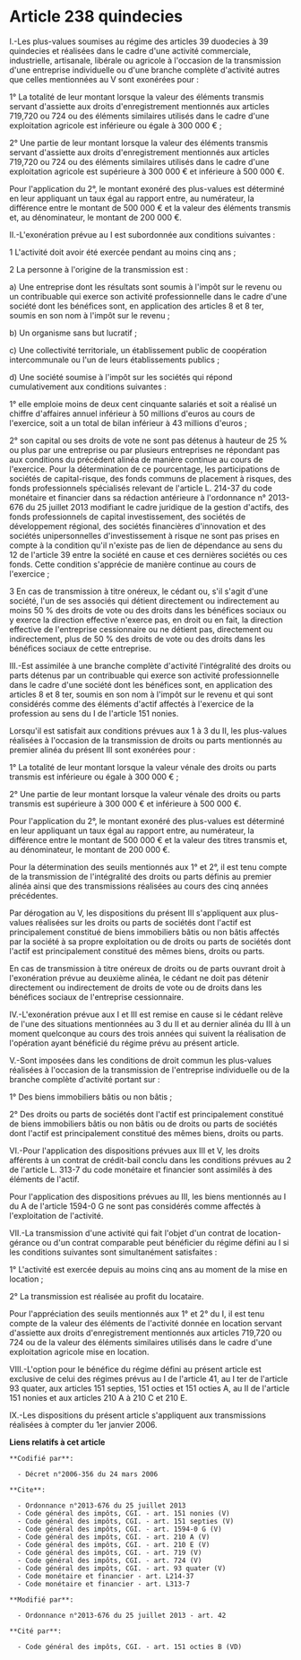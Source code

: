 # Article 238 quindecies

I.-Les plus-values soumises au régime des articles 39 duodecies à 39 quindecies et réalisées dans le cadre d'une activité
commerciale, industrielle, artisanale, libérale ou agricole à l'occasion de la transmission d'une entreprise individuelle ou
d'une branche complète d'activité autres que celles mentionnées au V sont exonérées pour : 

1° La totalité de leur montant lorsque la valeur des éléments transmis servant d'assiette aux droits d'enregistrement
mentionnés aux articles 719,720 ou 724 ou des éléments similaires utilisés dans le cadre d'une exploitation agricole est
inférieure ou égale à 300 000 € ; 

2° Une partie de leur montant lorsque la valeur des éléments transmis servant d'assiette aux droits d'enregistrement
mentionnés aux articles 719,720 ou 724 ou des éléments similaires utilisés dans le cadre d'une exploitation agricole est
supérieure à 300 000 € et inférieure à 500 000 €. 

Pour l'application du 2°, le montant exonéré des plus-values est déterminé en leur appliquant un taux égal au rapport entre,
au numérateur, la différence entre le montant de 500 000 € et la valeur des éléments transmis et, au dénominateur, le montant
de 200 000 €. 

II.-L'exonération prévue au I est subordonnée aux conditions suivantes : 

1 L'activité doit avoir été exercée pendant au moins cinq ans ; 

2 La personne à l'origine de la transmission est : 

a) Une entreprise dont les résultats sont soumis à l'impôt sur le revenu ou un contribuable qui exerce son activité
professionnelle dans le cadre d'une société dont les bénéfices sont, en application des articles 8 et 8 ter, soumis en son
nom à l'impôt sur le revenu ; 

b) Un organisme sans but lucratif ; 

c) Une collectivité territoriale, un établissement public de coopération intercommunale ou l'un de leurs établissements
publics ; 

d) Une société soumise à l'impôt sur les sociétés qui répond cumulativement aux conditions suivantes : 

1° elle emploie moins de deux cent cinquante salariés et soit a réalisé un chiffre d'affaires annuel inférieur à 50 millions
d'euros au cours de l'exercice, soit a un total de bilan inférieur à 43 millions d'euros ; 

2° son capital ou ses droits de vote ne sont pas détenus à hauteur de 25 % ou plus par une entreprise ou par plusieurs
entreprises ne répondant pas aux conditions du précédent alinéa de manière continue au cours de l'exercice. Pour la
détermination de ce pourcentage, les participations de sociétés de capital-risque, des fonds communs de placement à risques,
des fonds professionnels spécialisés relevant de l'article L. 214-37 du code monétaire et financier dans sa rédaction
antérieure à l'ordonnance n° 2013-676 du 25 juillet 2013 modifiant le cadre juridique de la gestion d'actifs, des fonds
professionnels de capital investissement, des sociétés de développement régional, des sociétés financières d'innovation et
des sociétés unipersonnelles d'investissement à risque ne sont pas prises en compte à la condition qu'il n'existe pas de lien
de dépendance au sens du 12 de l'article 39 entre la société en cause et ces dernières sociétés ou ces fonds. Cette condition
s'apprécie de manière continue au cours de l'exercice ; 

3 En cas de transmission à titre onéreux, le cédant ou, s'il s'agit d'une société, l'un de ses associés qui détient
directement ou indirectement au moins 50 % des droits de vote ou des droits dans les bénéfices sociaux ou y exerce la
direction effective n'exerce pas, en droit ou en fait, la direction effective de l'entreprise cessionnaire ou ne détient pas,
directement ou indirectement, plus de 50 % des droits de vote ou des droits dans les bénéfices sociaux de cette entreprise. 

III.-Est assimilée à une branche complète d'activité l'intégralité des droits ou parts détenus par un contribuable qui exerce
son activité professionnelle dans le cadre d'une société dont les bénéfices sont, en application des articles 8 et 8 ter,
soumis en son nom à l'impôt sur le revenu et qui sont considérés comme des éléments d'actif affectés à l'exercice de la
profession au sens du I de l'article 151 nonies. 

Lorsqu'il est satisfait aux conditions prévues aux 1 à 3 du II, les plus-values réalisées à l'occasion de la transmission de
droits ou parts mentionnés au premier alinéa du présent III sont exonérées pour : 

1° La totalité de leur montant lorsque la valeur vénale des droits ou parts transmis est inférieure ou égale à 300 000 € ; 

2° Une partie de leur montant lorsque la valeur vénale des droits ou parts transmis est supérieure à 300 000 € et inférieure
à 500 000 €. 

Pour l'application du 2°, le montant exonéré des plus-values est déterminé en leur appliquant un taux égal au rapport entre,
au numérateur, la différence entre le montant de 500 000 € et la valeur des titres transmis et, au dénominateur, le montant
de 200 000 €. 

Pour la détermination des seuils mentionnés aux 1° et 2°, il est tenu compte de la transmission de l'intégralité des droits
ou parts définis au premier alinéa ainsi que des transmissions réalisées au cours des cinq années précédentes. 

Par dérogation au V, les dispositions du présent III s'appliquent aux plus-values réalisées sur les droits ou parts de
sociétés dont l'actif est principalement constitué de biens immobiliers bâtis ou non bâtis affectés par la société à sa
propre exploitation ou de droits ou parts de sociétés dont l'actif est principalement constitué des mêmes biens, droits ou
parts. 

En cas de transmission à titre onéreux de droits ou de parts ouvrant droit à l'exonération prévue au deuxième alinéa, le
cédant ne doit pas détenir directement ou indirectement de droits de vote ou de droits dans les bénéfices sociaux de
l'entreprise cessionnaire. 

IV.-L'exonération prévue aux I et III est remise en cause si le cédant relève de l'une des situations mentionnées au 3 du II
et au dernier alinéa du III à un moment quelconque au cours des trois années qui suivent la réalisation de l'opération ayant
bénéficié du régime prévu au présent article. 

V.-Sont imposées dans les conditions de droit commun les plus-values réalisées à l'occasion de la transmission de
l'entreprise individuelle ou de la branche complète d'activité portant sur : 

1° Des biens immobiliers bâtis ou non bâtis ; 

2° Des droits ou parts de sociétés dont l'actif est principalement constitué de biens immobiliers bâtis ou non bâtis ou de
droits ou parts de sociétés dont l'actif est principalement constitué des mêmes biens, droits ou parts. 

VI.-Pour l'application des dispositions prévues aux III et V, les droits afférents à un contrat de crédit-bail conclu dans
les conditions prévues au 2 de l'article L. 313-7 du code monétaire et financier sont assimilés à des éléments de l'actif. 

Pour l'application des dispositions prévues au III, les biens mentionnés au I du A de l'article 1594-0 G ne sont pas
considérés comme affectés à l'exploitation de l'activité. 

VII.-La transmission d'une activité qui fait l'objet d'un contrat de location-gérance ou d'un contrat comparable peut
bénéficier du régime défini au I si les conditions suivantes sont simultanément satisfaites : 

1° L'activité est exercée depuis au moins cinq ans au moment de la mise en location ; 

2° La transmission est réalisée au profit du locataire. 

Pour l'appréciation des seuils mentionnés aux 1° et 2° du I, il est tenu compte de la valeur des éléments de l'activité
donnée en location servant d'assiette aux droits d'enregistrement mentionnés aux articles 719,720 ou 724 ou de la valeur des
éléments similaires utilisés dans le cadre d'une exploitation agricole mise en location. 

VIII.-L'option pour le bénéfice du régime défini au présent article est exclusive de celui des régimes prévus au I de
l'article 41, au I ter de l'article 93 quater, aux articles 151 septies, 151 octies et 151 octies A, au II de l'article 151
nonies et aux articles 210 A à 210 C et 210 E.

IX.-Les dispositions du présent article s'appliquent aux transmissions réalisées à compter du 1er janvier 2006.

**Liens relatifs à cet article**

	**Codifié par**:

	  - Décret n°2006-356 du 24 mars 2006

	**Cite**:

	  - Ordonnance n°2013-676 du 25 juillet 2013
	  - Code général des impôts, CGI. - art. 151 nonies (V)
	  - Code général des impôts, CGI. - art. 151 septies (V)
	  - Code général des impôts, CGI. - art. 1594-0 G (V)
	  - Code général des impôts, CGI. - art. 210 A (V)
	  - Code général des impôts, CGI. - art. 210 E (V)
	  - Code général des impôts, CGI. - art. 719 (V)
	  - Code général des impôts, CGI. - art. 724 (V)
	  - Code général des impôts, CGI. - art. 93 quater (V)
	  - Code monétaire et financier - art. L214-37
	  - Code monétaire et financier - art. L313-7

	**Modifié par**:

	  - Ordonnance n°2013-676 du 25 juillet 2013 - art. 42

	**Cité par**:

	  - Code général des impôts, CGI. - art. 151 octies B (VD)
